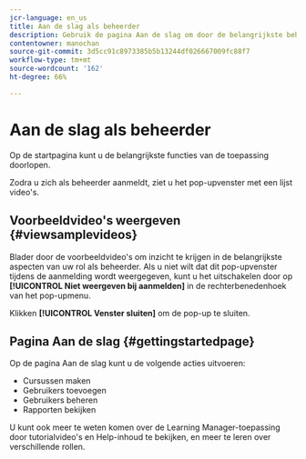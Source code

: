 ```yaml
---
jcr-language: en_us
title: Aan de slag als beheerder
description: Gebruik de pagina Aan de slag om door de belangrijkste beheerfuncties van Adobe Learning Manager te bladeren.
contentowner: manochan
source-git-commit: 3d5cc91c8973385b5b13244df026667009fc88f7
workflow-type: tm+mt
source-wordcount: '162'
ht-degree: 66%

---
```




# Aan de slag als beheerder

Op de startpagina kunt u de belangrijkste functies van de toepassing doorlopen.

Zodra u zich als beheerder aanmeldt, ziet u het pop-upvenster met een lijst video&#39;s.

## Voorbeeldvideo&#39;s weergeven {#viewsamplevideos}

Blader door de voorbeeldvideo&#39;s om inzicht te krijgen in de belangrijkste aspecten van uw rol als beheerder. Als u niet wilt dat dit pop-upvenster tijdens de aanmelding wordt weergegeven, kunt u het uitschakelen door op **[!UICONTROL Niet weergeven bij aanmelden]** in de rechterbenedenhoek van het pop-upmenu.

Klikken **[!UICONTROL Venster sluiten]** om de pop-up te sluiten.

<!--![](assets/welcome-videos-e1439961904106.png)-->

## Pagina Aan de slag {#gettingstartedpage}

Op de pagina Aan de slag kunt u de volgende acties uitvoeren:

* Cursussen maken
* Gebruikers toevoegen
* Gebruikers beheren
* Rapporten bekijken

U kunt ook meer te weten komen over de Learning Manager-toepassing door tutorialvideo&#39;s en Help-inhoud te bekijken, en meer te leren over verschillende rollen.

<!--![](assets/admin-landing-page-300x204.png)-->
